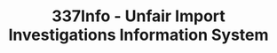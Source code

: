 ---
bigquery: https://console.cloud.google.com/bigquery?p=patents-public-data&d=usitc_investigations&page=dataset&project=sheets-management-319211
citation: US International Trade Commission 337Info Unfair Import Investigations Information
  System
contributors: US International Trade Comission
cost: None
description: US International Trade Commission 337Info Unfair Import Investigations
  Information System contains data on investigations done under Section 337. Section
  337 declares the infringement of certain statutory intellectual property rights
  and other forms of unfair competition in import trade to be unlawful practices.
  Most Section 337 investigations involve allegations of patent or registered trademark
  infringement.
documentation: FAQ and tutorial available on the site
last_edit: 04/06/2022, 00:00:12
location: https://pubapps2.usitc.gov/337external/
maintained_by: US International Trade Comission
schema_fields:
- investigationTermDate
- patentNumbers
- dateOfPublicationFrNotice
- actualEndDateEvidHear
- finalIdOnViolationDue
- finalIdOnViolationIssue
- complainant
- investigationType
- targetDate
- lastUpdated
- ouiiAttorney
- teoProceedingInvolved
- scheduledStartDateEvidHear
- finalDetViolation
- currentStatus
- currentActiveALJ
- teoIdIssueDate
- issueDateOtherNonFinal
- finalDetNoViolation
- copyrightNumbers
- invUnfairAct
- dateComplaintFiled
- actualStartDateEvidHear
- scheduledEndDateEvidHear
- trademarkNumbers
- aljAssigned
- internalRemand
- teoIdDueDate
- cafcAppeals
- docketNo
- publication_number
- startDateMarkmanHearing
- respondent
- ouiiParticipation
- reportingRequirements
- patentNumber
- teoReliefGranted
- id
- endDateMarkmanHearing
- title
- markmanHearing
- investigationNo
- dateCreated
- htsNumbers
- gcAttorney
shortname: unfair_import_investigations
tags:
- import
- legal
- trade
timeframe: 2008-2021 (prior to 2008 downloadable as a JSON file)
title: 337Info - Unfair Import Investigations Information System
uuid: 2721f5ec-e599-4890-9265-9706719fc71e
---